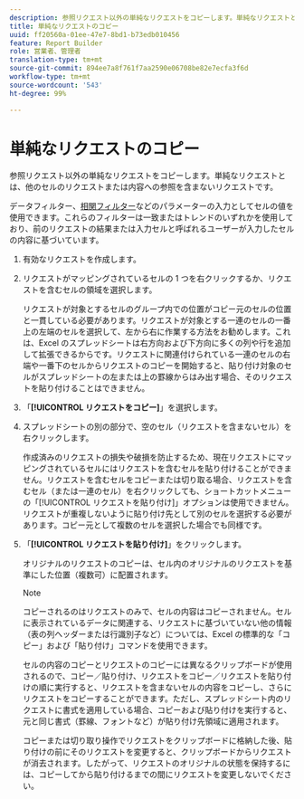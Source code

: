 ```yaml
---
description: 参照リクエスト以外の単純なリクエストをコピーします。単純なリクエストとは、他のセルのリクエストまたは内容への参照を含まないリクエストです。
title: 単純なリクエストのコピー
uuid: ff20560a-01ee-47e7-8bd1-b73edb010456
feature: Report Builder
role: 営業者、管理者
translation-type: tm+mt
source-git-commit: 894ee7a8f761f7aa2590e06708be82e7ecfa3f6d
workflow-type: tm+mt
source-wordcount: '543'
ht-degree: 99%

---
```



# 単純なリクエストのコピー

参照リクエスト以外の単純なリクエストをコピーします。単純なリクエストとは、他のセルのリクエストまたは内容への参照を含まないリクエストです。

データフィルター、[相関フィルター](/help/analyze/report-builder/manage-requests/c-copy-requests/t-copy-referential-requests.md)などのパラメーターの入力としてセルの値を使用できます。これらのフィルターは一致またはトレンドのいずれかを使用しており、前のリクエストの結果または入力セルと呼ばれるユーザーが入力したセルの内容に基づいています。
1. 有効なリクエストを作成します。
1. リクエストがマッピングされているセルの 1 つを右クリックするか、リクエストを含むセルの領域を選択します。

   リクエストが対象とするセルのグループ内での位置がコピー元のセルの位置と一貫している必要があります。リクエストが対象とする一連のセルの一番上の左端のセルを選択して、左から右に作業する方法をお勧めします。これは、Excel のスプレッドシートは右方向および下方向に多くの列や行を追加して拡張できるからです。リクエストに関連付けられている一連のセルの右端や一番下のセルからリクエストのコピーを開始すると、貼り付け対象のセルがスプレッドシートの左または上の罫線からはみ出す場合、そのリクエストを貼り付けることはできません。
1. 「**[!UICONTROL リクエストをコピー]**」を選択します。
1. スプレッドシートの別の部分で、空のセル（リクエストを含まないセル）を右クリックします。

   作成済みのリクエストの損失や破損を防止するため、現在リクエストにマッピングされているセルにはリクエストを含むセルを貼り付けることができません。リクエストを含むセルをコピーまたは切り取る場合、リクエストを含むセル（または一連のセル）を右クリックしても、ショートカットメニューの「[!UICONTROL リクエストを貼り付け]」オプションは使用できません。リクエストが重複しないように貼り付け先として別のセルを選択する必要があります。コピー元として複数のセルを選択した場合でも同様です。
1. 「**[!UICONTROL リクエストを貼り付け]**」をクリックします。

   オリジナルのリクエストのコピーは、セル内のオリジナルのリクエストを基準にした位置（複数可）に配置されます。

   >[!NOTE]
   >
   >コピーされるのはリクエストのみで、セルの内容はコピーされません。セルに表示されているデータに関連する、リクエストに基づいていない他の情報（表の列ヘッダーまたは行識別子など）については、Excel の標準的な「コピー」および「貼り付け」コマンドを使用できます。

   セルの内容のコピーとリクエストのコピーには異なるクリップボードが使用されるので、コピー／貼り付け、リクエストをコピー／リクエストを貼り付けの順に実行すると、リクエストを含まないセルの内容をコピーし、さらにリクエストをコピーすることができます。ただし、スプレッドシート内のリクエストに書式を適用している場合、コピーおよび貼り付けを実行すると、元と同じ書式（罫線、フォントなど）が貼り付け先領域に適用されます。

   コピーまたは切り取り操作でリクエストをクリップボードに格納した後、貼り付けの前にそのリクエストを変更すると、クリップボードからリクエストが消去されます。したがって、リクエストのオリジナルの状態を保持するには、コピーしてから貼り付けるまでの間にリクエストを変更しないでください。
